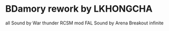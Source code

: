 # BDamory rework by LKHONGCHA
all Sound by War thunder RCSM mod
FAL Sound by Arena Breakout infinite

